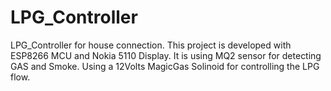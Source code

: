 # LPG_Controller
LPG_Controller for house connection.
This project is developed with ESP8266 MCU and Nokia 5110 Display.
It is using MQ2 sensor for detecting GAS and Smoke.
Using a 12Volts MagicGas Solinoid for controlling the LPG flow.
